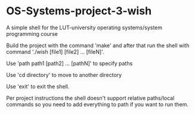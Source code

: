# OS-Systems-project-3-wish
A simple shell for the LUT-university operating systems/system programming course

Build the project with the command 'make' and after that run the shell with command './wish [file1] [file2] ... [fileN]'.

Use 'path path1 [path2] ... [pathN]' to specify paths

Use 'cd directory' to move to another directory

Use 'exit' to exit the shell.

Per project instructions the shell doesn't support relative paths/local commands so you need to
add everything to path if you want to run them.
